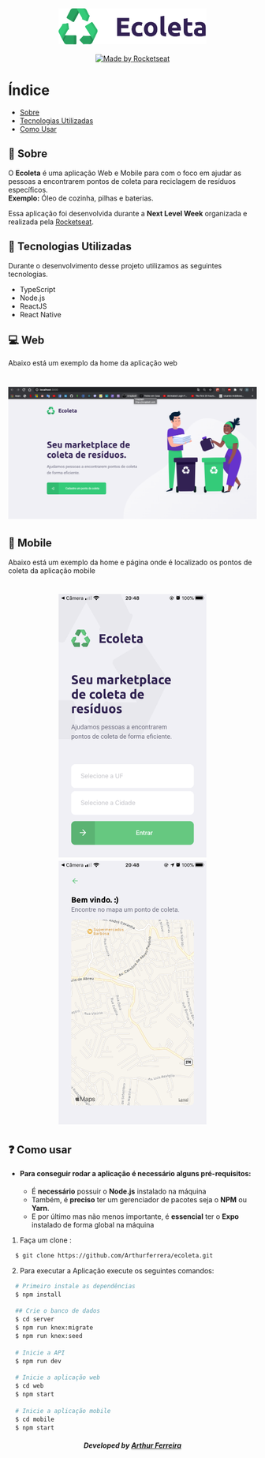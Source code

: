 <h3 align="center">
    <img alt="Logo" title="#logo" width="300px" src="readme-assets/ecoleta-logo.png">
</h3>

<p align="center">
  <a href="https://rocketseat.com.br">
    <img alt="Made by Rocketseat" src="https://img.shields.io/badge/made%20by-Rocketseat-%237519C1">
  </a>
  <a>
</p>

# Índice

- [Sobre](#sobre)
- [Tecnologias Utilizadas](#tecnologias-utilizadas)
- [Como Usar](#como-usar)

<a id="sobre"></a>

## :bookmark: Sobre

O <strong>Ecoleta</strong> é uma aplicação Web e Mobile para com o foco em ajudar as pessoas a encontrarem pontos de coleta para reciclagem de resíduos específicos. 
<br />
**Exemplo:** Óleo de cozinha, pilhas e baterias.

Essa aplicação foi desenvolvida durante a <strong>Next Level Week</strong> organizada e realizada  pela [Rocketseat](https://rocketseat.com.br/).

<a id="tecnologias-utilizadas"></a>

## :rocket: Tecnologias Utilizadas

Durante o desenvolvimento desse projeto utilizamos as seguintes tecnologias.

- TypeScript
- Node.js
- ReactJS
- React Native

## :computer: Web

Abaixo está um exemplo da home da aplicação web

<h1 align="center">
    <img alt="Web" src="readme-assets/web.png" width="900px">
</h1>

## :iphone: Mobile

Abaixo está um exemplo da home e página onde é localizado os pontos de coleta da aplicação mobile

<h1 align="center">
    <img alt="Mobile Home" src="readme-assets/mobile-home.PNG" width="300px">
    <img alt="Mobile Points" src="readme-assets/mobile-points.PNG" width="300px">
</h1>

<a id="como-usar"></a>

## :question: Como usar

- #### Para conseguir rodar a aplicação é necessário alguns **pré-requisitos:**

  - É **necessário** possuir o **Node.js** instalado na máquina
  - Também, é **preciso** ter um gerenciador de pacotes seja o **NPM** ou **Yarn**.
  - E por último mas não menos importante, é **essencial** ter o **Expo** instalado de forma global na máquina

1. Faça um clone :

```sh
  $ git clone https://github.com/Arthurferrera/ecoleta.git
```

2. Para executar a Aplicação execute os seguintes comandos:

```sh
  # Primeiro instale as dependências
  $ npm install

  ## Crie o banco de dados
  $ cd server
  $ npm run knex:migrate
  $ npm run knex:seed

  # Inicie a API
  $ npm run dev

  # Inicie a aplicação web
  $ cd web
  $ npm start

  # Inicie a aplicação mobile
  $ cd mobile
  $ npm start
```

<h5 align="center">
    Developed by <a href="https://www.linkedin.com/in/arthurferreira99/" target="_blank">Arthur Ferreira</a>
</h5>
